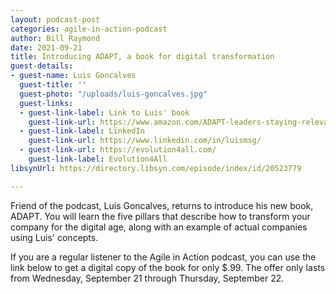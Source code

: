 ```yaml
---
layout: podcast-post
categories: agile-in-action-podcast
author: Bill Raymond
date: 2021-09-21
title: Introducing ADAPT, a book for digital transformation
guest-details:
- guest-name: Luis Goncalves
  guest-title: ''
  guest-photo: "/uploads/luis-goncalves.jpg"
  guest-links:
  - guest-link-label: Link to Luis' book
    guest-link-url: https://www.amazon.com/ADAPT-leaders-staying-relevant-recognised-ebook/dp/B096DM3213/
  - guest-link-label: LinkedIn
    guest-link-url: https://www.linkedin.com/in/luismsg/
  - guest-link-url: https://evolution4all.com/
    guest-link-label: Evolution4All
libsynUrl: https://directory.libsyn.com/episode/index/id/20523779

---
```

Friend of the podcast, Luis Goncalves, returns to introduce his new book, ADAPT. You will learn the five pillars that describe how to transform your company for the digital age, along with an example of actual companies using Luis' concepts.

If you are a regular listener to the Agile in Action podcast, you can use the link below to get a digital copy of the book for only $.99. The offer only lasts from Wednesday, September 21 through Thursday, September 22.